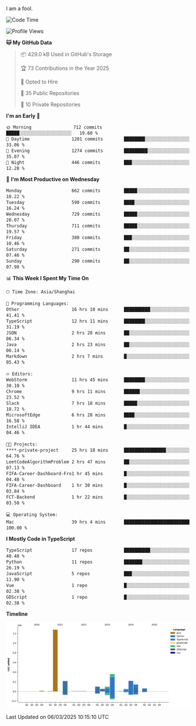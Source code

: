 I am a fool.

<!--START_SECTION:waka-->
![Code Time](http://img.shields.io/badge/Code%20Time-2%2C682%20hrs%2050%20mins-blue)

![Profile Views](http://img.shields.io/badge/Profile%20Views-0-blue)

**🐱 My GitHub Data** 

> 📦 429.0 kB Used in GitHub's Storage 
 > 
> 🏆 73 Contributions in the Year 2025
 > 
> 💼 Opted to Hire
 > 
> 📜 35 Public Repositories 
 > 
> 🔑 10 Private Repositories 
 > 
**I'm an Early 🐤** 

```text
🌞 Morning                712 commits         █████░░░░░░░░░░░░░░░░░░░░   19.60 % 
🌆 Daytime                1201 commits        ████████░░░░░░░░░░░░░░░░░   33.06 % 
🌃 Evening                1274 commits        █████████░░░░░░░░░░░░░░░░   35.07 % 
🌙 Night                  446 commits         ███░░░░░░░░░░░░░░░░░░░░░░   12.28 % 
```
📅 **I'm Most Productive on Wednesday** 

```text
Monday                   662 commits         █████░░░░░░░░░░░░░░░░░░░░   18.22 % 
Tuesday                  590 commits         ████░░░░░░░░░░░░░░░░░░░░░   16.24 % 
Wednesday                729 commits         █████░░░░░░░░░░░░░░░░░░░░   20.07 % 
Thursday                 711 commits         █████░░░░░░░░░░░░░░░░░░░░   19.57 % 
Friday                   380 commits         ███░░░░░░░░░░░░░░░░░░░░░░   10.46 % 
Saturday                 271 commits         ██░░░░░░░░░░░░░░░░░░░░░░░   07.46 % 
Sunday                   290 commits         ██░░░░░░░░░░░░░░░░░░░░░░░   07.98 % 
```


📊 **This Week I Spent My Time On** 

```text
🕑︎ Time Zone: Asia/Shanghai

💬 Programming Languages: 
Other                    16 hrs 10 mins      ██████████░░░░░░░░░░░░░░░   41.41 % 
TypeScript               12 hrs 11 mins      ████████░░░░░░░░░░░░░░░░░   31.19 % 
JSON                     2 hrs 28 mins       ██░░░░░░░░░░░░░░░░░░░░░░░   06.34 % 
Java                     2 hrs 23 mins       ██░░░░░░░░░░░░░░░░░░░░░░░   06.14 % 
Markdown                 2 hrs 7 mins        █░░░░░░░░░░░░░░░░░░░░░░░░   05.43 % 

🔥 Editors: 
WebStorm                 11 hrs 45 mins      ████████░░░░░░░░░░░░░░░░░   30.10 % 
Chrome                   9 hrs 11 mins       ██████░░░░░░░░░░░░░░░░░░░   23.52 % 
Slack                    7 hrs 18 mins       █████░░░░░░░░░░░░░░░░░░░░   18.72 % 
MicrosoftEdge            6 hrs 28 mins       ████░░░░░░░░░░░░░░░░░░░░░   16.58 % 
IntelliJ IDEA            1 hr 44 mins        █░░░░░░░░░░░░░░░░░░░░░░░░   04.46 % 

🐱‍💻 Projects: 
****-private-project     25 hrs 18 mins      ████████████████░░░░░░░░░   64.76 % 
LeetCodeAlgorithmProblem 2 hrs 47 mins       ██░░░░░░░░░░░░░░░░░░░░░░░   07.13 % 
FIFA-Career-Dashboard-Fro1 hr 45 mins        █░░░░░░░░░░░░░░░░░░░░░░░░   04.48 % 
FIFA-Career-Dashboard    1 hr 30 mins        █░░░░░░░░░░░░░░░░░░░░░░░░   03.84 % 
FCT-Backend              1 hr 22 mins        █░░░░░░░░░░░░░░░░░░░░░░░░   03.50 % 

💻 Operating System: 
Mac                      39 hrs 4 mins       █████████████████████████   100.00 % 
```

**I Mostly Code in TypeScript** 

```text
TypeScript               17 repos            ██████████░░░░░░░░░░░░░░░   40.48 % 
Python                   11 repos            ███████░░░░░░░░░░░░░░░░░░   26.19 % 
JavaScript               5 repos             ███░░░░░░░░░░░░░░░░░░░░░░   11.90 % 
Vue                      1 repo              █░░░░░░░░░░░░░░░░░░░░░░░░   02.38 % 
GDScript                 1 repo              █░░░░░░░░░░░░░░░░░░░░░░░░   02.38 % 
```



**Timeline**

![Lines of Code chart](https://raw.githubusercontent.com/VeejaLiu/VeejaLiu/master/assets/bar_graph.png)


 Last Updated on 06/03/2025 10:15:10 UTC
<!--END_SECTION:waka-->
